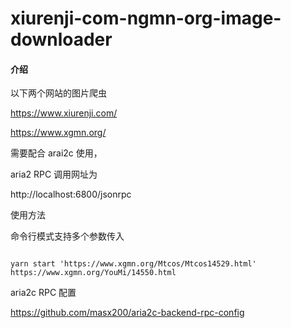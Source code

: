 # xiurenji-com-ngmn-org-image-downloader

#### 介绍

以下两个网站的图片爬虫

https://www.xiurenji.com/

https://www.xgmn.org/

需要配合 arai2c 使用，

aria2 RPC 调用网址为

http://localhost:6800/jsonrpc


使用方法

命令行模式支持多个参数传入

```shell

yarn start 'https://www.xgmn.org/Mtcos/Mtcos14529.html' https://www.xgmn.org/YouMi/14550.html

```

aria2c RPC 配置

https://github.com/masx200/aria2c-backend-rpc-config
